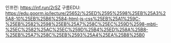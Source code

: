 인프런: https://inf.run/2rSZ
구름EDU: https://edu.goorm.io/lecture/25652/%25ED%2595%2598%25EB%25A3%25A8-10%25EB%25B6%2584-html-js-css%25EB%25A1%259C-%25EB%2582%2598%25EB%25A7%258C%25EC%259D%2598-mbti-%25EC%2582%25AC%25EC%259D%25B4%25ED%258A%25B8-%25EB%25A7%258C%25EB%2593%25A4%25EA%25B8%25B0
